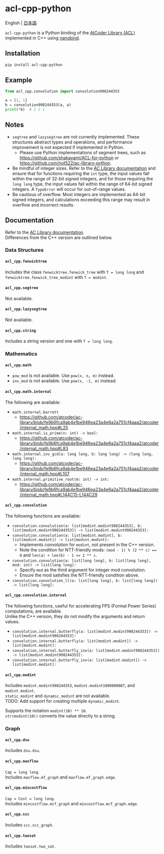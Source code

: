 # acl-cpp-python

English | [日本語](https://github.com/tatyam-prime/acl-cpp-python/blob/main/README_ja.md)

`acl-cpp-python` is a Python binding of the [AtCoder Library (ACL)](https://github.com/atcoder/ac-library) implemented in C++ using [nanobind](https://github.com/wjakob/nanobind).

## Installation

```bash
pip install acl-cpp-python
```

## Example

```python
from acl_cpp.convolution import convolution998244353

a = [1, 1]
b = convolution998244353(a, a)
print(*b)  # 1 2 1
```

## Notes

- `segtree` and `lazysegtree` are not currently implemented. These structures abstract types and operations, and performance improvement is not expected if implemented in Python.
    - Please use Python implementations of segment trees, such as <https://github.com/shakayami/ACL-for-python> or <https://github.com/not522/ac-library-python>.
- Be mindful of integer sizes. Refer to the [AC Library documentation](https://atcoder.github.io/ac-library/production/document_ja/) and ensure that for functions requiring the `int` type, the input values fall within the range of 32-bit signed integers, and for those requiring the `long long` type, the input values fall within the range of 64-bit signed integers. A `TypeError` will occur for out-of-range values.
- Be cautious of overflow. Most integers are implemented as 64-bit signed integers, and calculations exceeding this range may result in overflow and incorrect results.

## Documentation

Refer to the [AC Library documentation](https://atcoder.github.io/ac-library/production/document_ja/).  
Differences from the C++ version are outlined below.

### Data Structures

#### `acl_cpp.fenwicktree`

Includes the class `fenwicktree.fenwick_tree` with `T = long long` and `fenwicktree.fenwick_tree_modint` with `T = modint`.

#### `acl_cpp.segtree`

Not available.

#### `acl_cpp.lazysegtree`

Not available.

#### `acl_cpp.string`

Includes a string version and one with `T = long long`.

### Mathematics

#### `acl_cpp.math`

- `pow_mod` is not available. Use `pow(x, n, m)` instead.
- `inv_mod` is not available. Use `pow(x, -1, m)` instead.

#### `acl_cpp.math.internal`

The following are available:

- `math.internal.barrett`  
    - <https://github.com/atcoder/ac-library/blob/fe9b6fca9ab4e1be946ea23a4e6a2a751cf4aaa2/atcoder/internal_math.hpp#L25>
- `math.internal.is_prime(n: int) -> bool:`  
    - <https://github.com/atcoder/ac-library/blob/fe9b6fca9ab4e1be946ea23a4e6a2a751cf4aaa2/atcoder/internal_math.hpp#L83>
- `math.internal.inv_gcd(a: long long, b: long long) -> (long long, long long):`  
    - <https://github.com/atcoder/ac-library/blob/fe9b6fca9ab4e1be946ea23a4e6a2a751cf4aaa2/atcoder/internal_math.hpp#L107>
- `math.internal.primitive_root(m: int) -> int:`  
    - <https://github.com/atcoder/ac-library/blob/fe9b6fca9ab4e1be946ea23a4e6a2a751cf4aaa2/atcoder/internal_math.hpp#L144C15-L144C29>

#### `acl_cpp.convolution`

The following functions are available:

- `convolution.convolution(a: list[modint.modint998244353], b: list[modint.modint998244353]) -> list[modint.modint998244353]:`
- `convolution.convolution(a: list[modint.modint], b: list[modint.modint]) -> list[modint.modint]:`
    - Implements convolution for `modint`, not present in the C++ version.
    - Note the condition for NTT-friendly mods: `(mod - 1) % (2 ** c) == 0` and `len(a) + len(b) - 1 <= 2 ** c`.
- `convolution.convolution(a: list[long long], b: list[long long], mod: int) -> list[long long]:`
    - Specify `mod` as the third argument for integer mod convolution.
    - Ensure the mod satisfies the NTT-friendly condition above.
- `convolution.convolution_ll(a: list[long long], b: list[long long]) -> list[long long]:`

#### `acl_cpp.convolution.internal`

The following functions, useful for accelerating FPS (Formal Power Series) computations, are available.  
Unlike the C++ version, they do not modify the arguments and return values.

- `convolution.internal.butterfly(a: list[modint.modint998244353]) -> list[modint.modint998244353]:`
- `convolution.internal.butterfly(a: list[modint.modint]) -> list[modint.modint]:`
- `convolution.internal.butterfly_inv(a: list[modint.modint998244353]) -> list[modint.modint998244353]:`
- `convolution.internal.butterfly_inv(a: list[modint.modint]) -> list[modint.modint]:`

#### `acl_cpp.modint`

Includes `modint.modint998244353`, `modint.modint1000000007`, and `modint.modint`.  
`static_modint` and `dynamic_modint` are not available.  
TODO: Add support for creating multiple `dynamic_modint`.

Supports the notation `modint(10) ** 10`.  
`str(modint(10))` converts the value directly to a string.

### Graph

#### `acl_cpp.dsu`

Includes `dsu.dsu`.

#### `acl_cpp.maxflow`

`Cap = long long`.  
Includes `maxflow.mf_graph` and `maxflow.mf_graph.edge`.

#### `acl_cpp.mincostflow`

`Cap = Cost = long long`.  
Includes `mincostflow.mcf_graph` and `mincostflow.mcf_graph.edge`.

#### `acl_cpp.scc`

Includes `scc.scc_graph`.

#### `acl_cpp.twosat`

Includes `twosat.two_sat`.
